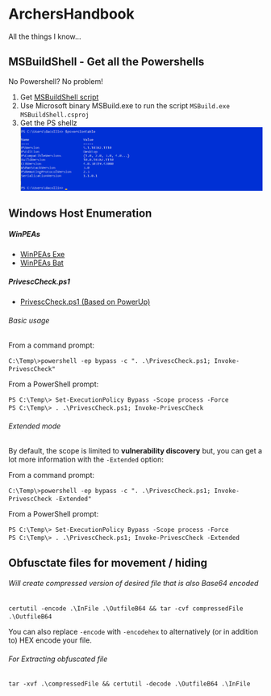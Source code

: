 # ArchersHandbook
All the things I know...

## MSBuildShell - Get all the Powershells
No Powershell?  No problem!
1. Get [MSBuildShell script](https://github.com/Cn33liz/MSBuildShell/blob/master/MSBuildShell.csproj)
2. Use Microsoft binary MSBuild.exe to run the script `MSBuild.exe MSBuildShell.csproj`
3. Get the PS shellz
![alt text](https://github.com/4rch3r23/ArchersHandbook/blob/main/Screen%20Shot%202020-11-10%20at%201.26.47%20PM.png)

## Windows Host Enumeration

##### WinPEAs
- [WinPEAs Exe](https://github.com/carlospolop/privilege-escalation-awesome-scripts-suite/tree/master/winPEAS/winPEASexe)
- [WinPEAs Bat](https://github.com/carlospolop/privilege-escalation-awesome-scripts-suite/tree/master/winPEAS/winPEASbat)

##### PrivescCheck.ps1
- [PrivescCheck.ps1 (Based on PowerUp)](https://github.com/itm4n/PrivescCheck)
###### Basic usage

From a command prompt:
```
C:\Temp\>powershell -ep bypass -c ". .\PrivescCheck.ps1; Invoke-PrivescCheck"
```

From a PowerShell prompt:
```
PS C:\Temp\> Set-ExecutionPolicy Bypass -Scope process -Force
PS C:\Temp\> . .\PrivescCheck.ps1; Invoke-PrivescCheck
```

###### Extended mode

By default, the scope is limited to __vulnerability discovery__ but, you can get a lot more information with the `-Extended` option:

From a command prompt:
```
C:\Temp\>powershell -ep bypass -c ". .\PrivescCheck.ps1; Invoke-PrivescCheck -Extended"
```

From a PowerShell prompt:
```
PS C:\Temp\> Set-ExecutionPolicy Bypass -Scope process -Force
PS C:\Temp\> . .\PrivescCheck.ps1; Invoke-PrivescCheck -Extended
```

## Obfusctate files for movement / hiding
###### Will create compressed version of desired file that is also Base64 encoded
```
certutil -encode .\InFile .\OutfileB64 && tar -cvf compressedFile .\OutfileB64
```
You can also replace `-encode` with `-encodehex` to alternatively (or in addition to) HEX encode your file.

###### For Extracting obfuscated file
```
tar -xvf .\compressedFile && certutil -decode .\OutfileB64 .\InFile
```
